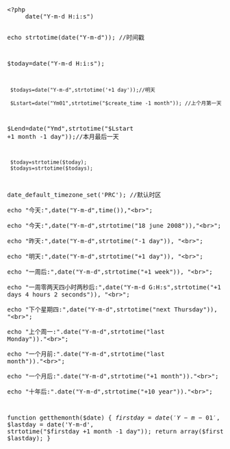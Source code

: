 <div style="white-space:nowrap;">
<pre class="prettyprint lang-php linenums">&lt;?php   
     date("Y-m-d H:i:s")

echo strtotime(date("Y-m-d")); //时间戳

  $today=date("Y-m-d H:i:s"); 
 
     $todays=date("Y-m-d",strtotime('+1 day'));//明天

     $Lstart=date("Ym01",strtotime("$create_time -1 month")); //上个月第一天
 
 $Lend=date("Ymd",strtotime("$Lstart +1 month -1 day"));//本月最后一天

     $today=strtotime($today);
     $todays=strtotime($todays);



date_default_timezone_set('PRC'); //默认时区     
echo "今天:",date("Y-m-d",time()),"&lt;br&gt;";     
echo "今天:",date("Y-m-d",strtotime("18 june 2008")),"&lt;br&gt;";     
echo "昨天:",date("Y-m-d",strtotime("-1 day")), "&lt;br&gt;";     
echo "明天:",date("Y-m-d",strtotime("+1 day")), "&lt;br&gt;";     
echo "一周后:",date("Y-m-d",strtotime("+1 week")), "&lt;br&gt;";     
echo "一周零两天四小时两秒后:",date("Y-m-d G:H:s",strtotime("+1 week 2 days 4 hours 2 seconds")), "&lt;br&gt;";     
echo "下个星期四:",date("Y-m-d",strtotime("next Thursday")), "&lt;br&gt;";     
echo "上个周一:".date("Y-m-d",strtotime("last Monday"))."&lt;br&gt;";     
echo "一个月前:".date("Y-m-d",strtotime("last month"))."&lt;br&gt;";     
echo "一个月后:".date("Y-m-d",strtotime("+1 month"))."&lt;br&gt;";     
echo "十年后:".date("Y-m-d",strtotime("+10 year"))."&lt;br&gt;";   


function getthemonth($date) 
{ 
$firstday = date('Y-m-01', strtotime($date)); 
$lastday = date('Y-m-d', strtotime("$firstday +1 month -1 day")); 
return array($firstday, $lastday); 
} 
</pre>
<br />
</div>
<p>
	<br />
</p>
